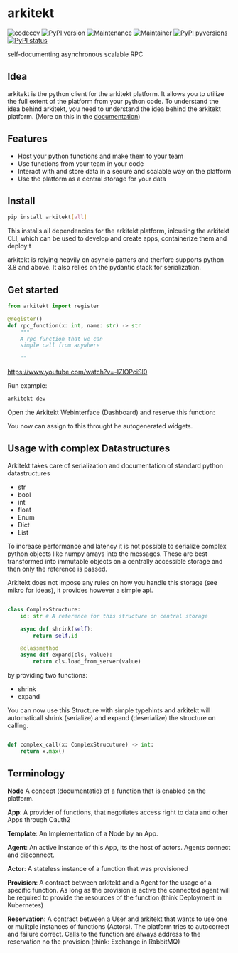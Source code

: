 # arkitekt

[![codecov](https://codecov.io/gh/jhnnsrs/arkitekt/branch/master/graph/badge.svg?token=UGXEA2THBV)](https://codecov.io/gh/jhnnsrs/arkitekt)
[![PyPI version](https://badge.fury.io/py/arkitekt.svg)](https://pypi.org/project/arkitekt/)
[![Maintenance](https://img.shields.io/badge/Maintained%3F-yes-green.svg)](https://pypi.org/project/arkitekt/)
![Maintainer](https://img.shields.io/badge/maintainer-jhnnsrs-blue)
[![PyPI pyversions](https://img.shields.io/pypi/pyversions/arkitekt.svg)](https://pypi.python.org/pypi/arkitekt/)
[![PyPI status](https://img.shields.io/pypi/status/arkitekt.svg)](https://pypi.python.org/pypi/arkitekt/)

self-documenting asynchronous scalable RPC

## Idea

arkitekt is the python client for the arkitekt platform. It allows you to utilize the full extent of the platform from your python code.
To understand the idea behind arkitekt, you need to understand the idea behind the arkitekt platform.
(More on this in the [documentation](https://arkitekt.live))

## Features

- Host your python functions and make them to your team
- Use functions from your team in your code
- Interact with and store data in a secure and scalable way on the platform
- Use the platform as a central storage for your data

## Install

```bash
pip install arkitekt[all]
```

This installs all dependencies for the arkitekt platform, inlcuding the arkitekt CLI, which can be used to develop and create apps, containerize them and deploy t


arkitekt is relying heavily on asyncio patters and therfore supports python 3.8 and above. It also relies on the pydantic stack for serialization.

## Get started

```python
from arkitekt import register

@register()
def rpc_function(x: int, name: str) -> str
    """
    A rpc function that we can
    simple call from anywhere

    ""

```

https://www.youtube.com/watch?v=-IZlOPciSl0

Run example:

```bash
arkitekt dev
```

Open the Arkitekt Webinterface (Dashboard) and reserve this function:

You now can assign to this throught he autogenerated widgets.

## Usage with complex Datastructures

Arkitekt takes care of serialization and documentation of standard python datastructures

- str
- bool
- int
- float
- Enum
- Dict
- List

To increase performance and latency it is not possible to serialize complex python objects like numpy arrays into the messages. These are best transformed into immutable objects on a centrally accessible storage and then only the reference is passed.

Arkitekt does not impose any rules on how you handle this storage (see mikro for ideas), it provides however a simple api.

```python

class ComplexStructure:
    id: str # A reference for this structure on central storage

    async def shrink(self):
        return self.id

    @classmethod
    async def expand(cls, value):
        return cls.load_from_server(value)


```

by providing two functions:

- shrink
- expand

You can now use this Structure with simple typehints and arkitekt will automaticall shrink (serialize) and expand (deserialize) the structure on calling.

```python

def complex_call(x: ComplexStrucuture) -> int:
    return x.max()

```

## Terminology

**Node** A concept (documentatio) of a function that is enabled on the platform.

**App**: A provider of functions, that negotiates
access right to data and other Apps through Oauth2

**Template**: An Implementation of a Node by an App.

**Agent**: An active instance of this App, its the host of actors. Agents connect and disconnect.

**Actor**: A stateless instance of a function that was provisioned

**Provision**: A contract between arkitekt and a Agent for the usage of a specific function. As long as the provision is active the connected agent will be required to provide the resources of the function (think Deployment in Kubernetes)

**Reservation**: A contract between a User and arkitekt that wants to use one or mulitple instances of functions (Actors). The platform tries to autocorrect and failure correct. Calls to the function are always address to the
reservation no the provision (think: Exchange in RabbitMQ)
